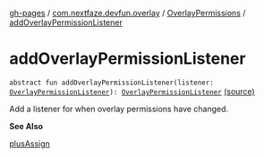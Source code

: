 [gh-pages](../../index.md) / [com.nextfaze.devfun.overlay](../index.md) / [OverlayPermissions](index.md) / [addOverlayPermissionListener](./add-overlay-permission-listener.md)

# addOverlayPermissionListener

`abstract fun addOverlayPermissionListener(listener: `[`OverlayPermissionListener`](../-overlay-permission-listener.md)`): `[`OverlayPermissionListener`](../-overlay-permission-listener.md) [(source)](https://github.com/NextFaze/dev-fun/tree/master/devfun/src/main/java/com/nextfaze/devfun/overlay/Permissions.kt#L80)

Add a listener for when overlay permissions have changed.

**See Also**

[plusAssign](plus-assign.md)

